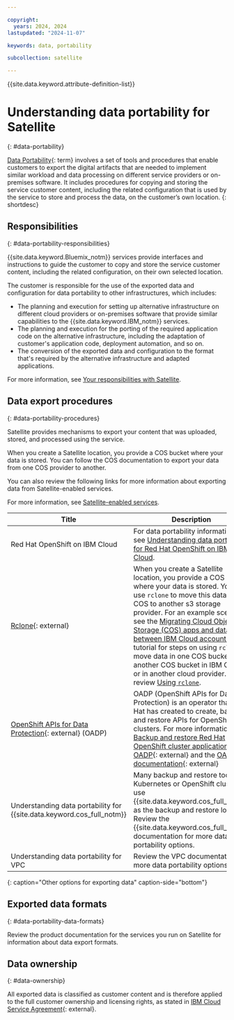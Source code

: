 ```yaml
---

copyright:
  years: 2024, 2024
lastupdated: "2024-11-07"

keywords: data, portability

subcollection: satellite

---
```


{{site.data.keyword.attribute-definition-list}}

# Understanding data portability for Satellite
{: #data-portability}

[Data Portability](#x2113280){: term} involves a set of tools and procedures that enable customers to export the digital artifacts that are needed to implement similar workload and data processing on different service providers or on-premises software. It includes procedures for copying and storing the service customer content, including the related configuration that is used by the service to store and process the data, on the customer’s own location.
{: shortdesc}

## Responsibilities
{: #data-portability-responsibilities}

{{site.data.keyword.Bluemix_notm}} services provide interfaces and instructions to guide the customer to copy and store the service customer content, including the related configuration, on their own selected location.

The customer is responsible for the use of the exported data and configuration for data portability to other infrastructures, which includes:

- The planning and execution for setting up alternative infrastructure on different cloud providers or on-premises software that provide similar capabilities to the {{site.data.keyword.IBM_notm}} services.
- The planning and execution for the porting of the required application code on the alternative infrastructure, including the adaptation of customer's application code, deployment automation, and so on.
- The conversion of the exported data and configuration to the format that's required by the alternative infrastructure and adapted applications.

For more information, see [Your responsibilities with Satellite](/docs/satellite?topic=satellite-responsibilities).


## Data export procedures
{: #data-portability-procedures}

Satellite provides mechanisms to export your content that was uploaded, stored, and processed using the service.

When you create a Satellite location, you provide a COS bucket where your data is stored. You can follow the COS documentation to export your data from one COS provider to another.

You can also review the following links for more information about exporting data from Satellite-enabled services. 

For more information, see [Satellite-enabled services](/docs/satellite?topic=satellite-managed-services).


| Title | Description |
| --- | --- |
| Red Hat OpenShift on IBM Cloud | For data portability information, see [Understanding data portability for Red Hat OpenShift on IBM Cloud](/docs/openshift?topic=openshift-data-portability). |
| [Rclone](https://rclone.org/){: external} | When you create a Satellite location, you provide a COS bucket where your data is stored. You can use `rclone` to move this data from COS to another s3 storage provider. For an example scenario, see the [Migrating Cloud Object Storage (COS) apps and data between IBM Cloud accounts](https://cloud.ibm.com/docs/satellite?topic=satellite-storage-cos-app-migration) tutorial for steps on using `rclone` to move data in one COS bucket to another COS bucket in IBM Cloud or in another cloud provider. Also, review [Using `rclone`](/docs/cloud-object-storage?topic=cloud-object-storage-rclone). |
| [OpenShift APIs for Data Protection](https://access.redhat.com/articles/5456281){: external} (OADP) | OADP (OpenShift APIs for Data Protection) is an operator that Red Hat has created to create, backup, and restore APIs for OpenShift clusters. For more information, see [Backup and restore Red Hat OpenShift cluster applications with OADP](https://developer.ibm.com/tutorials/awb-backup-and-restore-redhat-openshift-clusters-with-oadp/){: external} and the [OADP documentation](https://docs.openshift.com/container-platform/4.17/backup_and_restore/application_backup_and_restore/oadp-intro.html){: external} |
| Understanding data portability for {{site.data.keyword.cos_full_notm}} | Many backup and restore tools for Kubernetes or OpenShift clusters use {{site.data.keyword.cos_full_notm}} as the backup and restore location. Review the {{site.data.keyword.cos_full_notm}} documentation for more data portability options. |
| Understanding data portability for VPC | Review the VPC documentation for more data portability options. |
{: caption="Other options for exporting data" caption-side="bottom"}


## Exported data formats
{: #data-portability-data-formats}


Review the product documentation for the services you run on Satellite for information about data export formats.




## Data ownership
{: #data-ownership}

All exported data is classified as customer content and is therefore applied to the full customer ownership and licensing rights, as stated in [IBM Cloud Service Agreement](https://www.ibm.com/support/customer/csol/terms/?id=Z126-6304_WS){: external}.




